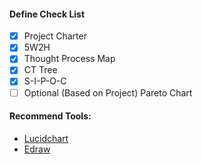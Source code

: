 #### Define Check List

- [x] Project Charter
- [x] 5W2H
- [x] Thought Process Map
- [x] CT Tree
- [x] S-I-P-O-C
- [ ] Optional (Based on Project) Pareto Chart

#### Recommend Tools:

- <a href="https://www.lucidchart.com/">Lucidchart</a>
- <a href="https://www.edrawsoft.com/">Edraw</a>
